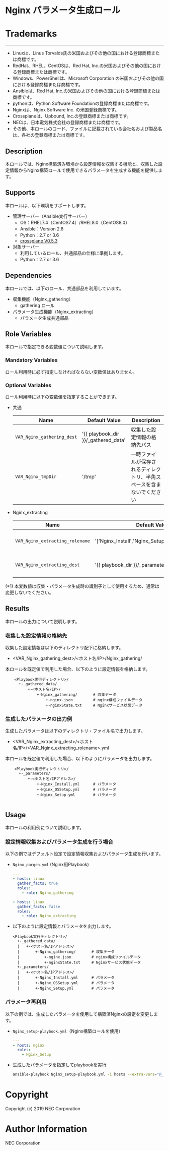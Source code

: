 # Nginx パラメータ生成ロール

# Trademarks
-----------
* Linuxは、Linus Torvalds氏の米国およびその他の国における登録商標または商標です。
* RedHat、RHEL、CentOSは、Red Hat, Inc.の米国およびその他の国における登録商標または商標です。
* Windows、PowerShellは、Microsoft Corporation の米国およびその他の国における登録商標または商標です。
* Ansibleは、Red Hat, Inc.の米国およびその他の国における登録商標または商標です。
* pythonは、Python Software Foundationの登録商標または商標です。
* Nginxは、Nginx Software Inc. の米国登録商標です。
* Crossplaneは、Upbound, Inc.の登録商標または商標です。
* NECは、日本電気株式会社の登録商標または商標です。
* その他、本ロールのコード、ファイルに記載されている会社名および製品名は、各社の登録商標または商標です。

## Description

本ロールでは、Nginx構築済み環境から設定情報を収集する機能と、収集した設定情報からNginx構築ロールで使用できるパラメータを生成する機能を提供します。

## Supports

本ロールは、以下環境をサポートします。

- 管理サーバー（Ansible実行サーバー）
  - OS：RHEL7.4（CentOS7.4）/RHEL8.0（CentOS8.0）
  - Ansible：Version 2.8
  - Python：2.7 or 3.6
  - [crossplane V0.5.3](https://github.com/nginxinc/crossplane)
- 対象サーバー
  - 利用しているロール、共通部品の仕様に準拠します。
  - Python：2.7 or 3.6

## Dependencies

本ロールでは、以下のロール、共通部品を利用しています。

- 収集機能（Nginx_gathering）
  - gathering ロール
- パラメータ生成機能（Nginx_extracting）
  - パラメータ生成共通部品

## Role Variables

本ロールで指定できる変数値について説明します。

### Mandatory Variables

ロール利用時に必ず指定しなければならない変数値はありません。

### Optional Variables

ロール利用時に以下の変数値を指定することができます。

- 共通

    | Name                            | Default Value | Description                         |
    | ------------------------------- | ------------- | ----------------------------------- |
    | `VAR_Nginx_gathering_dest`      | '{{ playbook_dir }}/_gathered_data' | 収集した設定情報の格納先パス |
    | `VAR_Nginx_tmpDir`              | '/tmp'        | 一時ファイルが保存されるディレクトリ、半角スペースを含まないでください |

- Nginx_extracting

    | Name                            | Default Value | Description                        |
    | ------------------------------- | ------------- | -----------------------------------|
    | `VAR_Nginx_extracting_rolename` | '['Nginx_Install','Nginx_Setup','Nginx_OSSetup']'  | パラメータ生成対象 (*1) |
    | `VAR_Nginx_extracting_dest`     | '{{ playbook_dir }}/_parameters' | 生成したパラメータの出力先パス |

(*1) 本変数値は収集・パラメータ生成時の識別子として使用するため、通常は変更しないでください。

## Results

本ロールの出力について説明します。

### 収集した設定情報の格納先

収集した設定情報は以下のディレクトリ配下に格納します。

- <VAR_Nginx_gathering_dest>/<ホスト名/IP>/Nginx_gathering/

本ロールを既定値で利用した場合、以下のように設定情報を格納します。

```none
    <Playbook実行ディレクトリ>/
      +-_gathered_data/
          +-<ホスト名/IP>/
              +-Nginx_gathering/       # 収集データ
                  +-nginx.json         # nginx構成ファイルデータ
                  +-nginxState.txt     # Nginxサービス状態データ       
```

### 生成したパラメータの出力例

生成したパラメータは以下のディレクトリ・ファイル名で出力します。

- <VAR_Nginx_extracting_dest>/<ホスト名/IP>/<VAR_Nginx_extracting_rolename>.yml

本ロールを既定値で利用した場合、以下のようにパラメータを出力します。

```none
    <Playbook実行ディレクトリ>/
      +-_parameters/
          +-<ホスト名/IPアドレス>/
              +-Nginx_Install.yml      # パラメータ
              +-Nginx_OSSetup.yml      # パラメータ
              +-Nginx_Setup.yml        # パラメータ
              
```

## Usage

本ロールの利用例について説明します。

### 設定情報収集およびパラメータ生成を行う場合

以下の例ではデフォルト設定で設定情報収集およびパラメータ生成を行います。

- `Nginx_pargen.yml` (Nginx用Playbook)

    ```yaml
    ---
    - hosts: linux
      gather_facts: true
      roles:
        - role: Nginx_gathering

    - hosts: linux
      gather_facts: false
      roles:
        - role: Nginx_extracting
    ```

- 以下のように設定情報とパラメータを出力します。

    ```none
    <Playbook実行ディレクトリ>/
      +-_gathered_data/
      |   +-<ホスト名/IPアドレス>/
      |       +-Nginx_gathering/       # 収集データ
      |           +-nginx.json         # nginx構成ファイルデータ
      |           +-nginxState.txt     # Nginxサービス状態データ 
      +-_parameters/
      |   +-<ホスト名/IPアドレス>/
      |       +-Nginx_Install.yml      # パラメータ
      |       +-Nginx_OSSetup.yml      # パラメータ
      |       +-Nginx_Setup.yml        # パラメータ
    ```

### パラメータ再利用

以下の例では、生成したパラメータを使用して構築済Nginxの設定を変更します。

- `Nginx_setup-playbook.yml`（Nginx構築ロールを使用）

    ```yaml
    ---
    - hosts: nginx
      roles:
        - Nginx_Setup
    ```

- 生成したパラメータを指定してplaybookを実行

    ```sh
    ansible-playbook Nginx_setup-playbook.yml -i hosts --extra-vars="@_parameters/<ホスト名/IPアドレス>/Nginx_Setup.yml"
    ```

# Copyright
Copyright (c) 2019 NEC Corporation

# Author Information
NEC Corporation
